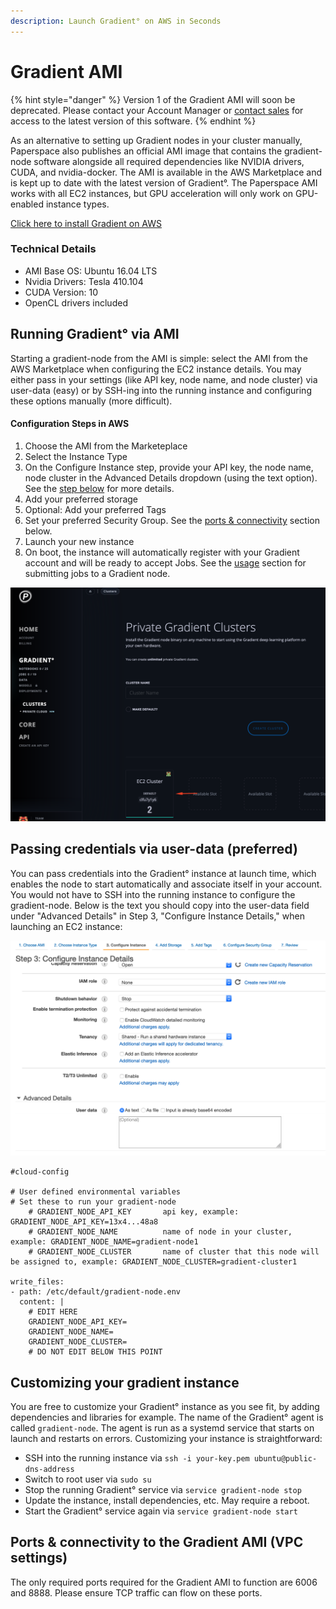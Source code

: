 ```yaml
---
description: Launch Gradient° on AWS in Seconds
---
```


# Gradient AMI

{% hint style="danger" %}
Version 1 of the Gradient AMI will soon be deprecated. Please contact your Account Manager or [contact sales](https://info.paperspace.com/contact-sales) for access to the latest version of this software.
{% endhint %}

As an alternative to setting up Gradient nodes in your cluster manually, Paperspace also publishes an official AMI image that contains the gradient-node software alongside all required dependencies like NVIDIA drivers, CUDA, and nvidia-docker. The AMI is available in the AWS Marketplace and is kept up to date with the latest version of Gradient°. The Paperspace AMI works with all EC2 instances, but GPU acceleration will only work on GPU-enabled instance types.

[Click here to install Gradient on AWS](https://aws.amazon.com/marketplace/pp/B07Q473W7M)

### Technical Details

* AMI Base OS: Ubuntu 16.04 LTS
* Nvidia Drivers: Tesla 410.104
* CUDA Version: 10
* OpenCL drivers included

## Running Gradient° via AMI

Starting a gradient-node from the AMI is simple: select the AMI from the AWS Marketplace when configuring the EC2 instance details. You may either pass in your settings \(like API key, node name, and node cluster\) via user-data \(easy\) or by SSH-ing into the running instance and configuring these options manually \(more difficult\).

#### Configuration Steps in AWS 

1. Choose the AMI from the Marketeplace
2. Select the Instance Type
3. On the Configure Instance step, provide your API key, the node name, node cluster in the Advanced Details dropdown \(using the text option\).  See the [step below](gradient-ami.md#passing-credentials-via-user-data-preferred) for more details.
4. Add your preferred storage 
5. Optional: Add your preferred Tags
6. Set your preferred Security Group.  See the [ports & connectivity](gradient-ami.md#ports-and-connectivity-to-the-gradient-ami-vpc-settings) section below.
7. Launch your new instance
8. On boot, the instance will automatically register with your Gradient account and will be ready to accept Jobs.  See the [usage](usage.md) section for submitting jobs to a Gradient node.

![Once provisioned, the Gradient node will auto register with your account.](../../.gitbook/assets/image%20%2869%29.png)

## Passing credentials via user-data \(preferred\)

You can pass credentials into the Gradient° instance at launch time, which enables the node to start automatically and associate itself in your account. You would not have to SSH into the running instance to configure the gradient-node. Below is the text you should copy into the user-data field under "Advanced Details" in Step 3, "Configure Instance Details," when launching an EC2 instance:

![](../../.gitbook/assets/image%20%2849%29.png)

```text
#cloud-config

# User defined environmental variables
# Set these to run your gradient-node
    # GRADIENT_NODE_API_KEY       api key, example: GRADIENT_NODE_API_KEY=13x4...48a8
    # GRADIENT_NODE_NAME          name of node in your cluster, example: GRADIENT_NODE_NAME=gradient-node1
    # GRADIENT_NODE_CLUSTER       name of cluster that this node will be assigned to, example: GRADIENT_NODE_CLUSTER=gradient-cluster1

write_files:
- path: /etc/default/gradient-node.env
  content: |
    # EDIT HERE
    GRADIENT_NODE_API_KEY=            
    GRADIENT_NODE_NAME=          
    GRADIENT_NODE_CLUSTER=      
    # DO NOT EDIT BELOW THIS POINT
```

## Customizing your gradient instance

You are free to customize your Gradient° instance as you see fit, by adding dependencies and libraries for example. The name of the Gradient° agent is called `gradient-node`. The agent is run as a systemd service that starts on launch and restarts on errors. Customizing your instance is straightforward:

* SSH into the running instance via `ssh -i your-key.pem ubuntu@public-dns-address`
* Switch to root user via `sudo su`
* Stop the running Gradient° service via `service gradient-node stop`
* Update the instance, install dependencies, etc. May require a reboot. 
* Start the Gradient° service again via `service gradient-node start` 

## Ports & connectivity to the Gradient AMI \(VPC settings\)

The only required ports required for the Gradient AMI to function are 6006 and 8888.  Please ensure TCP traffic can flow on these ports.


